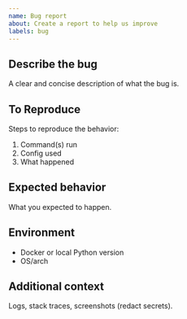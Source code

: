 ```yaml
---
name: Bug report
about: Create a report to help us improve
labels: bug
---
```


## Describe the bug
A clear and concise description of what the bug is.

## To Reproduce
Steps to reproduce the behavior:

1. Command(s) run
2. Config used
3. What happened

## Expected behavior
What you expected to happen.

## Environment
- Docker or local Python version
- OS/arch

## Additional context
Logs, stack traces, screenshots (redact secrets).
